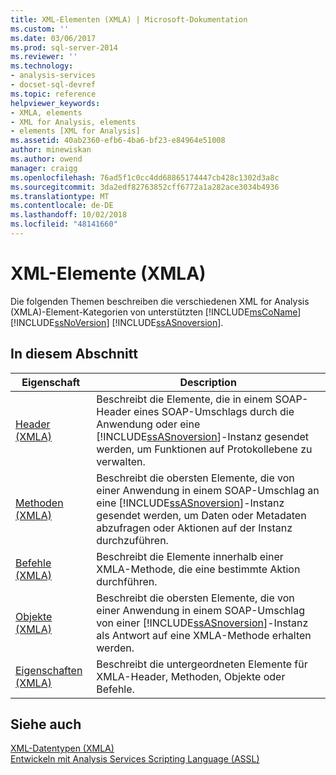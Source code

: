 ```yaml
---
title: XML-Elementen (XMLA) | Microsoft-Dokumentation
ms.custom: ''
ms.date: 03/06/2017
ms.prod: sql-server-2014
ms.reviewer: ''
ms.technology:
- analysis-services
- docset-sql-devref
ms.topic: reference
helpviewer_keywords:
- XMLA, elements
- XML for Analysis, elements
- elements [XML for Analysis]
ms.assetid: 40ab2360-efb6-4ba6-bf23-e84964e51008
author: minewiskan
ms.author: owend
manager: craigg
ms.openlocfilehash: 76ad5f1c0cc4dd68865174447cb428c1302d3a8c
ms.sourcegitcommit: 3da2edf82763852cff6772a1a282ace3034b4936
ms.translationtype: MT
ms.contentlocale: de-DE
ms.lasthandoff: 10/02/2018
ms.locfileid: "48141660"
---
```

# <a name="xml-elements-xmla"></a>XML-Elemente (XMLA)
  Die folgenden Themen beschreiben die verschiedenen XML for Analysis (XMLA)-Element-Kategorien von unterstützten [!INCLUDE[msCoName](../../includes/msconame-md.md)] [!INCLUDE[ssNoVersion](../../includes/ssnoversion-md.md)] [!INCLUDE[ssASnoversion](../../includes/ssasnoversion-md.md)].  
  
## <a name="in-this-section"></a>In diesem Abschnitt  
  
|Eigenschaft|Description|  
|--------------|-----------------|  
|[Header &#40;XMLA&#41;](../xmla/xml-elements-headers/xml-elements-headers.md)|Beschreibt die Elemente, die in einem SOAP-Header eines SOAP-Umschlags durch die Anwendung oder eine [!INCLUDE[ssASnoversion](../../includes/ssasnoversion-md.md)]-Instanz gesendet werden, um Funktionen auf Protokollebene zu verwalten.|  
|[Methoden &#40;XMLA&#41;](../xmla/xml-elements-methods.md)|Beschreibt die obersten Elemente, die von einer Anwendung in einem SOAP-Umschlag an eine [!INCLUDE[ssASnoversion](../../includes/ssasnoversion-md.md)]-Instanz gesendet werden, um Daten oder Metadaten abzufragen oder Aktionen auf der Instanz durchzuführen.|  
|[Befehle &#40;XMLA&#41;](../xmla/xml-elements-commands/xml-elements-commands.md)|Beschreibt die Elemente innerhalb einer XMLA-Methode, die eine bestimmte Aktion durchführen.|  
|[Objekte &#40;XMLA&#41;](../xmla/xml-elements-objects.md)|Beschreibt die obersten Elemente, die von einer Anwendung in einem SOAP-Umschlag von einer [!INCLUDE[ssASnoversion](../../includes/ssasnoversion-md.md)]-Instanz als Antwort auf eine XMLA-Methode erhalten werden.|  
|[Eigenschaften &#40;XMLA&#41;](../xmla/xml-elements-properties/xml-elements-properties.md)|Beschreibt die untergeordneten Elemente für XMLA-Header, Methoden, Objekte oder Befehle.|  
  
## <a name="see-also"></a>Siehe auch  
 [XML-Datentypen &#40;XMLA&#41;](../xmla/xml-data-types/xml-data-types-xmla.md)   
 [Entwickeln mit Analysis Services Scripting Language &#40;ASSL&#41;](../multidimensional-models/scripting-language-assl/developing-with-analysis-services-scripting-language-assl.md)  
  
  
